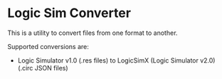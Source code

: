 # Logic Sim Converter

This is a utility to convert files from one format to another.

Supported conversions are:

* Logic Simulator v1.0 (.res files) to LogicSimX (Logic Simulator v2.0) (.circ JSON files)
